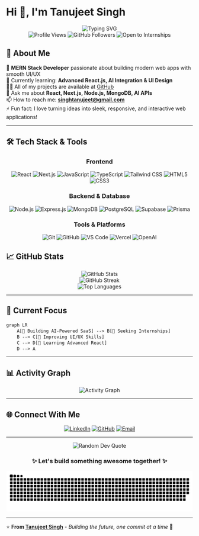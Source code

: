 # Hi 👋, I'm Tanujeet Singh

<div align="center">
  <img src="https://readme-typing-svg.demolab.com?font=Fira+Code&size=30&duration=3000&pause=1000&color=00D9FF&center=true&vCenter=true&width=600&lines=MERN+Stack+Developer;Full+Stack+Web+Developer;AI+%26+SaaS+Enthusiast;Building+Modern+Web+Apps" alt="Typing SVG" />
</div>

<div align="center">
  <img src="https://komarev.com/ghpvc/?username=Tanujeet&label=Profile%20views&color=0e75b6&style=flat" alt="Profile Views" />
  <img src="https://img.shields.io/github/followers/Tanujeet?label=Followers&style=social" alt="GitHub Followers">
  <img src="https://img.shields.io/badge/Open%20to-Internships-brightgreen?style=flat&logo=handshake" alt="Open to Internships">
</div>

## 🚀 About Me

🔭 **MERN Stack Developer** passionate about building modern web apps with smooth UI/UX  
🌱 Currently learning: **Advanced React.js, AI Integration & UI Design**  
👨‍💻 All of my projects are available at [GitHub](https://github.com/Tanujeet)  
💬 Ask me about **React, Next.js, Node.js, MongoDB, AI APIs**  
📫 How to reach me: **singhtanujeet@gmail.com**  
⚡ Fun fact: I love turning ideas into sleek, responsive, and interactive web applications!

---

## 🛠️ Tech Stack & Tools

<div align="center">

### Frontend
![React](https://img.shields.io/badge/React-20232A?style=for-the-badge&logo=react&logoColor=61DAFB)
![Next.js](https://img.shields.io/badge/Next.js-000000?style=for-the-badge&logo=nextdotjs&logoColor=white)
![JavaScript](https://img.shields.io/badge/JavaScript-323330?style=for-the-badge&logo=javascript&logoColor=F7DF1E)
![TypeScript](https://img.shields.io/badge/TypeScript-007ACC?style=for-the-badge&logo=typescript&logoColor=white)
![Tailwind CSS](https://img.shields.io/badge/Tailwind_CSS-38B2AC?style=for-the-badge&logo=tailwind-css&logoColor=white)
![HTML5](https://img.shields.io/badge/HTML5-E34F26?style=for-the-badge&logo=html5&logoColor=white)
![CSS3](https://img.shields.io/badge/CSS3-1572B6?style=for-the-badge&logo=css3&logoColor=white)

### Backend & Database
![Node.js](https://img.shields.io/badge/Node.js-339933?style=for-the-badge&logo=nodedotjs&logoColor=white)
![Express.js](https://img.shields.io/badge/Express.js-000000?style=for-the-badge&logo=express&logoColor=white)
![MongoDB](https://img.shields.io/badge/MongoDB-4EA94B?style=for-the-badge&logo=mongodb&logoColor=white)
![PostgreSQL](https://img.shields.io/badge/PostgreSQL-316192?style=for-the-badge&logo=postgresql&logoColor=white)
![Supabase](https://img.shields.io/badge/Supabase-181818?style=for-the-badge&logo=supabase&logoColor=white)
![Prisma](https://img.shields.io/badge/Prisma-3982CE?style=for-the-badge&logo=Prisma&logoColor=white)

### Tools & Platforms
![Git](https://img.shields.io/badge/Git-F05032?style=for-the-badge&logo=git&logoColor=white)
![GitHub](https://img.shields.io/badge/GitHub-100000?style=for-the-badge&logo=github&logoColor=white)
![VS Code](https://img.shields.io/badge/VS_Code-0078D4?style=for-the-badge&logo=visual%20studio%20code&logoColor=white)
![Vercel](https://img.shields.io/badge/Vercel-000000?style=for-the-badge&logo=vercel&logoColor=white)
![OpenAI](https://img.shields.io/badge/OpenAI-412991?style=for-the-badge&logo=openai&logoColor=white)


</div>

## 📈 GitHub Stats

<div align="center">
  <img src="https://github-readme-stats.vercel.app/api?username=Tanujeet&show_icons=true&theme=radical&hide_border=true&count_private=true" alt="GitHub Stats" />
</div>

<div align="center">
  <img src="https://github-readme-streak-stats.herokuapp.com/?user=Tanujeet&theme=radical&hide_border=true" alt="GitHub Streak" />
</div>

<div align="center">
  <img src="https://github-readme-stats.vercel.app/api/top-langs/?username=Tanujeet&layout=compact&theme=radical&hide_border=true" alt="Top Languages" />
</div>

---

## 🎯 Current Focus

```mermaid
graph LR
    A[🚀 Building AI-Powered SaaS] --> B[💼 Seeking Internships]
    B --> C[🎨 Improving UI/UX Skills]
    C --> D[🔧 Learning Advanced React]
    D --> A
```

---
## 📊 Activity Graph

<div align="center">
  <img src="https://github-readme-activity-graph.vercel.app/graph?username=Tanujeet&theme=react-dark&hide_border=true" alt="Activity Graph" />
</div>

---

## 🌐 Connect With Me

<div align="center">
  
[![LinkedIn](https://img.shields.io/badge/LinkedIn-0077B5?style=for-the-badge&logo=linkedin&logoColor=white)](https://linkedin.com/in/tanujeetsingh)
[![GitHub](https://img.shields.io/badge/GitHub-100000?style=for-the-badge&logo=github&logoColor=white)](https://github.com/Tanujeet)
[![Email](https://img.shields.io/badge/Email-D14836?style=for-the-badge&logo=gmail&logoColor=white)](mailto:singhtanujeet@gmail.com)

</div>

---

<div align="center">
  <img src="https://quotes-github-readme.vercel.app/api?type=horizontal&theme=radical" alt="Random Dev Quote" />
</div>

<div align="center">
  <h3>✨ Let's build something awesome together! ✨</h3>
  <img src="https://raw.githubusercontent.com/platane/platane/output/github-contribution-grid-snake-dark.svg" alt="Snake animation" />
</div>

---

⭐ **From [Tanujeet Singh](https://github.com/Tanujeet)** - *Building the future, one commit at a time* 🚀


